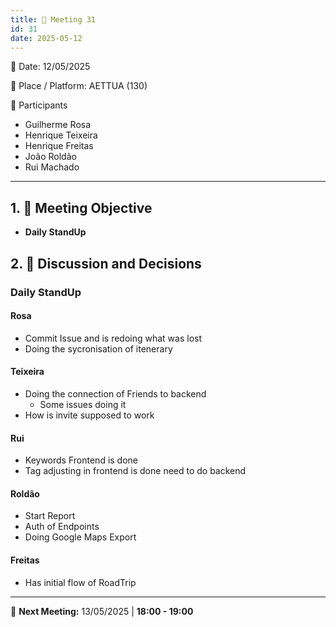 ```yaml
---
title: 📝 Meeting 31
id: 31
date: 2025-05-12
---
```


📅 Date: 12/05/2025  

📍 Place / Platform: AETTUA (130)

👥 Participants  

- Guilherme Rosa  
- Henrique Teixeira
- Henrique Freitas
- João Roldão  
- Rui Machado  

---

## 1. 🎯 Meeting Objective  
- **Daily StandUp**

## 2. 💬 Discussion and Decisions 
### Daily StandUp
#### Rosa
- Commit Issue and is redoing what was lost
- Doing the sycronisation of itenerary
#### Teixeira
- Doing the connection of Friends to backend
    - Some issues doing it
- How is invite supposed to work
#### Rui
- Keywords Frontend is done
- Tag adjusting in frontend is done need to do backend
#### Roldão
- Start Report
- Auth of Endpoints
- Doing Google Maps Export
#### Freitas
- Has initial flow of RoadTrip  

---

📅 **Next Meeting:** 13/05/2025 | **18:00 - 19:00**  
